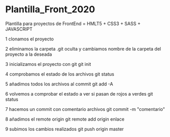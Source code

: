 # Plantilla_Front_2020
Plantilla para proyectos de FrontEnd = HMLT5 + CSS3 + SASS + JAVASCRIPT

1 clonamos el proyecto

2 eliminamos la carpeta .git oculta y cambiamos nombre de la carpeta del proyecto a la deseada 

3 inicializamos el proyecto con git
    git init

4 comprobamos el estado de los archivos 
    git status

5 añadimos todos los archivos al commit
    git add -A

6 volvemos a comprobar el estado a ver si pasan de rojos a verdes
    git status

7 hacemos un commit con comentario archivos
    git commit -m "comentario"

8 añadimos el remote origin
    git remote add origin enlace

9 subimos los cambios realizados 
    git push origin master